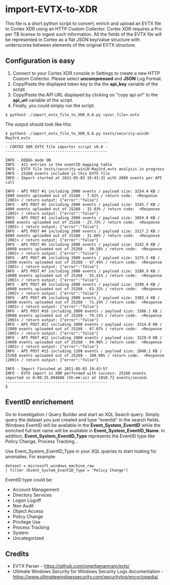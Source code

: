 # import-EVTX-to-XDR
This file is a short python script to convert, enrich and upload an EVTX file to Cortex XDR using an HTTP Custom Collector. Cortex XDR requires a Pro per TB license to ingest such information. All the fields of the EVTX file will be represented in Cortex as a flat JSON key/value structure with underscores between elements of the original EVTX structure. 

## Configuration is easy
1. Connect to your Cortex XDR console in Settings to create a new HTTP Custom Collector. Please select **uncompressed** and **JSON** Log Format.
2. Copy/Paste the displayed token key to the the **api_key** variable of the script.
3. Copy/Paste the API URL displayed by clicking on "copy api url" to the **api_url** variable of the script.
4. Finally, you could simply run the script:
```
$ python3 ./import_evtx_file_to_XDR_0.8.py <your_file>.evtx 
```
The output should look like this:
```
$ python3 ./import_evtx_file_to_XDR_0.8.py tests/security-win10-May3rd.evtx 
---------------------------------------------
- CORTEX XDR EVTX file importer script v0.8 -
---------------------------------------------

INFO - DEBUG mode ON
INFO - 421 entries in the eventID mapping table
INFO - EVTX file tests/security-win10-May3rd.evtx analysis in progress
INFO - 25268 events included in this EVTX file
INFO - Import started at 2021-05-03 19:43:31 with 2000 events per API call

INFO - API POST #1 including 2000 events / payload size: 3254.4 KB / 2000 events uploaded out of 25268 - 7.92% / return code:  <Response [200]> / return output: {"error":"false"}
INFO - API POST #2 including 2000 events / payload size: 3245.7 KB / 4000 events uploaded out of 25268 - 15.83% / return code:  <Response [200]> / return output: {"error":"false"}
INFO - API POST #3 including 2000 events / payload size: 3059.0 KB / 6000 events uploaded out of 25268 - 23.75% / return code:  <Response [200]> / return output: {"error":"false"}
INFO - API POST #4 including 2000 events / payload size: 3217.2 KB / 8000 events uploaded out of 25268 - 31.66% / return code:  <Response [200]> / return output: {"error":"false"}
INFO - API POST #5 including 2000 events / payload size: 3242.0 KB / 10000 events uploaded out of 25268 - 39.58% / return code:  <Response [200]> / return output: {"error":"false"}
INFO - API POST #6 including 2000 events / payload size: 3275.5 KB / 12000 events uploaded out of 25268 - 47.49% / return code:  <Response [200]> / return output: {"error":"false"}
INFO - API POST #7 including 2000 events / payload size: 3280.9 KB / 14000 events uploaded out of 25268 - 55.41% / return code:  <Response [200]> / return output: {"error":"false"}
INFO - API POST #8 including 2000 events / payload size: 3298.4 KB / 16000 events uploaded out of 25268 - 63.32% / return code:  <Response [200]> / return output: {"error":"false"}
INFO - API POST #9 including 2000 events / payload size: 3303.4 KB / 18000 events uploaded out of 25268 - 71.24% / return code:  <Response [200]> / return output: {"error":"false"}
INFO - API POST #10 including 2000 events / payload size: 3306.1 KB / 20000 events uploaded out of 25268 - 79.15% / return code:  <Response [200]> / return output: {"error":"false"}
INFO - API POST #11 including 2000 events / payload size: 3314.8 KB / 22000 events uploaded out of 25268 - 87.07% / return code:  <Response [200]> / return output: {"error":"false"}
INFO - API POST #12 including 2000 events / payload size: 3229.9 KB / 24000 events uploaded out of 25268 - 94.98% / return code:  <Response [200]> / return output: {"error":"false"}
INFO - API POST #13 including 1268 events / payload size: 2048.1 KB / 25268 events uploaded out of 25268 - 100.00% / return code:  <Response [200]> / return output: {"error":"false"}

INFO - Import finished at 2021-05-03 19:43:57
INFO - EVTX import in XDR performed with success: 25268 events imported in 0:00:25.894686 (hh:mm:ss) at 1010.72 events/second.
---------------------------------------------
$ 
```

## EventID enrichement
Go to Investigation / Query Builder and start an XQL Search query. Simply query the dataset you just created and type "eventid" in the search fields. Windows EventID will be available in the **Event_System_EventID** while the enriched full text name will be available in **Event_System_EventID_Name**. In addition, **Event_System_EventID_Type** represents the EventID type like Policy Change, Process Tracking...

Use Event_System_EventID_Type in your XQL queries to start looking for anomalies. For example:
```
dataset = microsoft_windows_machine_raw 
| filter (Event_System_EventID_Type = "Policy Change") 
```
EventID type could be:
- Account Management
- Directory Services
- Logon Logoff
- Non Audit
- Object Access
- Policy Change
- Privilege Use
- Process Tracking
- System
- Uncategorized

## Credits
- EVTX Parser - https://github.com/omerbenamram/evtx/
- Ultimate Windows Security for Windows Security Logs documentation - https://www.ultimatewindowssecurity.com/securitylog/encyclopedia/
